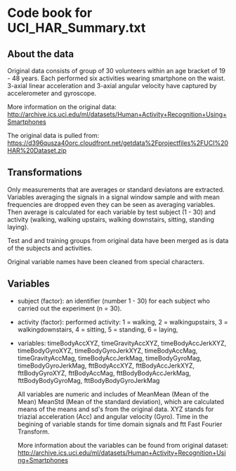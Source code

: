 # Code book for UCI_HAR_Summary.txt

## About the data

Original data consists of group of 30 volunteers within an age bracket of 19 - 48 years. Each performed six activities wearing smartphone on the waist. 3-axial linear acceleration and 3-axial angular velocity have captured by accelerometer and gyroscope.

More information on the original data: http://archive.ics.uci.edu/ml/datasets/Human+Activity+Recognition+Using+Smartphones

The original data is pulled from: https://d396qusza40orc.cloudfront.net/getdata%2Fprojectfiles%2FUCI%20HAR%20Dataset.zip

## Transformations

Only measurements that are averages or standard deviatons are extracted. Variables averaging the signals in a signal window sample and with mean frequencies are dropped even they can be seen as averaging variables. Then average is calculated for each variable by test subject (1 - 30) and activity (walking, walking upstairs, walking downstairs, sitting, standing laying).

Test and and training groups from original data have been merged as is data of the subjects and activities.

Original variable names have been cleaned from special characters.

## Variables

* subject (factor): an identifier (number 1 - 30) for each subject who carried out the experiment (n = 30).

* activity (factor): performed activity:
   1 = walking,
   2 = walkingupstairs,
   3 = walkingdownstairs,
   4 = sitting,
   5 = standing,
   6 = laying,

* variables:
   timeBodyAccXYZ,
   timeGravityAccXYZ,
   timeBodyAccJerkXYZ,
   timeBodyGyroXYZ,
   timeBodyGyroJerkXYZ,
   timeBodyAccMag,
   timeGravityAccMag,
   timeBodyAccJerkMag,
   timeBodyGyroMag,
   timeBodyGyroJerkMag,
   fttBodyAccXYZ,
   fttBodyAccJerkXYZ,
   fttBodyGyroXYZ,
   fttBodyAccMag,
   fttBodyBodyAccJerkMag,
   fttBodyBodyGyroMag,
   fttBodyBodyGyroJerkMag

   All variables are numeric and includes of MeanMean (Mean of the Mean) MeanStd (Mean of the standard deviation), which are calculated means of the means and sd's from the original data. 
   XYZ stands for triazial acceleration (Acc) and angular velocity (Gyro). 
   Time in the begining of variable stands for time domain signals and ftt Fast Fourier Transform.

   More information about the variables can be found from original dataset: http://archive.ics.uci.edu/ml/datasets/Human+Activity+Recognition+Using+Smartphones